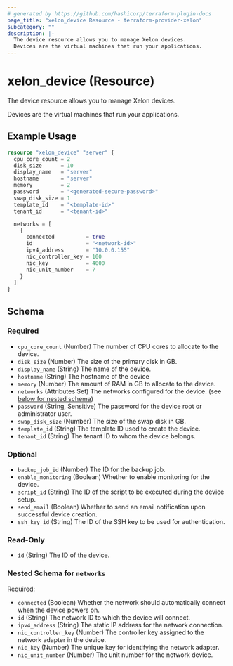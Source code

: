 ```yaml
---
# generated by https://github.com/hashicorp/terraform-plugin-docs
page_title: "xelon_device Resource - terraform-provider-xelon"
subcategory: ""
description: |-
  The device resource allows you to manage Xelon devices.
  Devices are the virtual machines that run your applications.
---
```


# xelon_device (Resource)

The device resource allows you to manage Xelon devices.

Devices are the virtual machines that run your applications.

## Example Usage

```terraform
resource "xelon_device" "server" {
  cpu_core_count = 2
  disk_size      = 10
  display_name   = "server"
  hostname       = "server"
  memory         = 2
  password       = "<generated-secure-password>"
  swap_disk_size = 1
  template_id    = "<template-id>"
  tenant_id      = "<tenant-id>"

  networks = [
    {
      connected          = true
      id                 = "<network-id>"
      ipv4_address       = "10.0.0.155"
      nic_controller_key = 100
      nic_key            = 4000
      nic_unit_number    = 7
    }
  ]
}
```

<!-- schema generated by tfplugindocs -->
## Schema

### Required

- `cpu_core_count` (Number) The number of CPU cores to allocate to the device.
- `disk_size` (Number) The size of the primary disk in GB.
- `display_name` (String) The name of the device.
- `hostname` (String) The hostname of the device
- `memory` (Number) The amount of RAM in GB to allocate to the device.
- `networks` (Attributes Set) The networks configured for the device. (see [below for nested schema](#nestedatt--networks))
- `password` (String, Sensitive) The password for the device root or administrator user.
- `swap_disk_size` (Number) The size of the swap disk in GB.
- `template_id` (String) The template ID used to create the device.
- `tenant_id` (String) The tenant ID to whom the device belongs.

### Optional

- `backup_job_id` (Number) The ID for the backup job.
- `enable_monitoring` (Boolean) Whether to enable monitoring for the device.
- `script_id` (String) The ID of the script to be executed during the device setup.
- `send_email` (Boolean) Whether to send an email notification upon successful device creation.
- `ssh_key_id` (String) The ID of the SSH key to be used for authentication.

### Read-Only

- `id` (String) The ID of the device.

<a id="nestedatt--networks"></a>
### Nested Schema for `networks`

Required:

- `connected` (Boolean) Whether the network should automatically connect when the device powers on.
- `id` (String) The network ID to which the device will connect.
- `ipv4_address` (String) The static IP address for the network connection.
- `nic_controller_key` (Number) The controller key assigned to the network adapter in the device.
- `nic_key` (Number) The unique key for identifying the network adapter.
- `nic_unit_number` (Number) The unit number for the network device.
